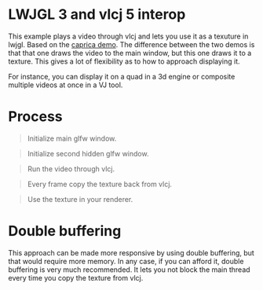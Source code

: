 # LWJGL 3 and vlcj 5 interop

This example plays a video through vlcj and lets you use it as a texuture in lwjgl.
Based on the [caprica demo](https://github.com/caprica/vlcj-lwjgl-demo). The difference between the two demos is that that one draws the video to the main window, but this one draws it to a texture. This gives a lot of flexibility as to how to approach displaying it.

For instance, you can display it on a quad in a 3d engine or composite multiple videos at once in a VJ tool.

# Process
> Initialize main glfw window.

> Initialize second hidden glfw window.

> Run the video through vlcj.

> Every frame copy the texture back from vlcj.

> Use the texture in your renderer.

# Double buffering

This approach can be made more responsive by using double buffering, but that would require more memory.
In any case, if you can afford it, double buffering is very much recommended. It lets you not block the main thread every time you copy the texture from vlcj.

